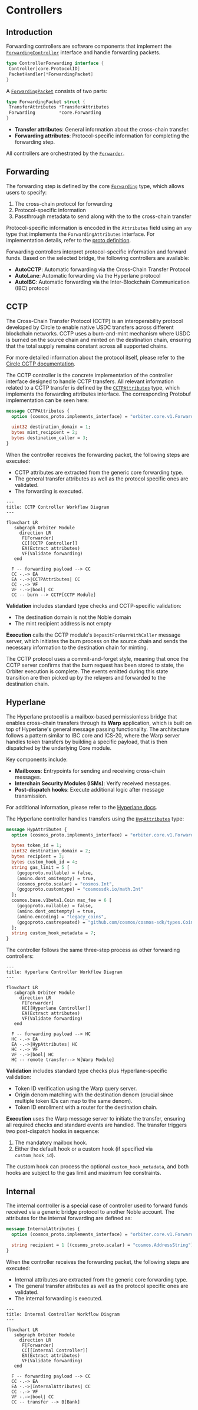 # Controllers

## Introduction

Forwarding controllers are software components that implement the
[`ForwardingController`](https://github.com/noble-assets/orbiter/blob/main/types/controller.go#L30-L33)
interface and handle forwarding packets.

```go
type ControllerForwarding interface {
 Controller[core.ProtocolID]
 PacketHandler[*ForwardingPacket]
}
```

A [`ForwardingPacket`](https://github.com/noble-assets/orbiter/blob/main/types/packet.go#L171-L174)
consists of two parts:

```go
type ForwardingPacket struct {
 TransferAttributes *TransferAttributes
 Forwarding         *core.Forwarding
}
```

- **Transfer attributes**: General information about the cross-chain transfer.
- **Forwarding attributes**: Protocol-specific information for completing the forwarding step.

All controllers are orchestrated by the
[`Forwarder`](https://github.com/noble-assets/orbiter/blob/main/keeper/component/forwarder/forwarder.go#L42-L55).

## Forwarding

The forwarding step is defined by the core
[`Forwarding`](https://github.com/noble-assets/orbiter/blob/main/proto/noble/orbiter/core/v1/orbiter.proto#L35-L55)
type, which allows users to specify:

1. The cross-chain protocol for forwarding
2. Protocol-specific information
3. Passthrough metadata to send along with the to the cross-chain transfer

Protocol-specific information is encoded in the `Attributes` field using an `any` type that
implements the `ForwardingAttributes` interface. For implementation details, refer to the
[proto definition](https://github.com/noble-assets/orbiter/blob/main/proto/noble/orbiter/core/v1/orbiter.proto#L35-L55).

Forwarding controllers interpret protocol-specific information and forward funds. Based on the
selected bridge, the following controllers are available:

- **AutoCCTP**: Automatic forwarding via the Cross-Chain Transfer Protocol
- **AutoLane**: Automatic forwarding via the Hyperlane protocol
- **AutoIBC**: Automatic forwarding via the Inter-Blockchain Communication (IBC) protocol

## CCTP

The Cross-Chain Transfer Protocol (CCTP) is an interoperability protocol developed by Circle to
enable native USDC transfers across different blockchain networks. CCTP uses a burn-and-mint
mechanism where USDC is burned on the source chain and minted on the destination chain, ensuring
that the total supply remains constant across all supported chains.

For more detailed information about the protocol itself, please refer to the
[Circle CCTP documentation](https://developers.circle.com/cctp).

The CCTP controller is the concrete implementation of the controller interface designed to handle
CCTP transfers. All relevant information related to a CCTP transfer is defined by the
[`CCTPAttributes`](https://github.com/noble-assets/orbiter/blob/main/proto/noble/orbiter/controller/forwarding/v1/cctp.proto#L9-L26)
type, which implements the forwarding attributes interface. The corresponding Protobuf
implementation can be seen here:

```protobuf
message CCTPAttributes {
  option (cosmos_proto.implements_interface) = "orbiter.core.v1.ForwardingAttributes";

  uint32 destination_domain = 1;
  bytes mint_recipient = 2;
  bytes destination_caller = 3;
}
```

When the controller receives the forwarding packet, the following steps are executed:

- CCTP attributes are extracted from the generic core forwarding type.
- The general transfer attributes as well as the protocol specific ones are validated.
- The forwarding is executed.

```mermaid
---
title: CCTP Controller Workflow Diagram
---

flowchart LR
   subgraph Orbiter Module
     direction LR
      F[Forwarder]
      CC[[CCTP Controller]]
      EA(Extract attributes)
      VF(Validate forwarding)
   end

  F -- forwarding payload --> CC
  CC -.-> EA
  EA -.->|CCTPAttributes| CC
  CC -.-> VF
  VF -.->|bool| CC
  CC -- burn --> CCTP[CCTP Module]
```

**Validation** includes standard type checks and CCTP-specific validation:

- The destination domain is not the Noble domain
- The mint recipient address is not empty

**Execution** calls the CCTP module's `DepositForBurnWithCaller` message server, which initiates the
burn process on the source chain and sends the necessary information to the destination chain for
minting.

The CCTP protocol uses a commit-and-forget style, meaning that once the CCTP server confirms that
the burn request has been stored to state, the Orbiter execution is complete. The events emitted
during this state transition are then picked up by the relayers and forwarded to the destination
chain.

## Hyperlane

The Hyperlane protocol is a mailbox-based permissionless bridge that enables cross-chain transfers
through its **Warp** application, which is built on top of Hyperlane's general message passing
functionality. The architecture follows a pattern similar to IBC core and ICS-20, where the Warp
server handles token transfers by building a specific payload, that is then dispatched by the
underlying Core module.

Key components include:

- **Mailboxes**: Entrypoints for sending and receiving cross-chain messages.
- **Interchain Security Modules (ISMs)**: Verify received messages.
- **Post-dispatch hooks**: Execute additional logic after message transmission.

For additional information, please refer to the [Hyperlane docs](https://docs.hyperlane.xyz/).

The Hyperlane controller handles transfers using the
[`HypAttributes`](https://github.com/noble-assets/orbiter/blob/main/proto/noble/orbiter/controller/forwarding/v1/hyperlane.proto#L12-L48)
type:

```protobuf
message HypAttributes {
  option (cosmos_proto.implements_interface) = "orbiter.core.v1.ForwardingAttributes";

  bytes token_id = 1;
  uint32 destination_domain = 2;
  bytes recipient = 3;
  bytes custom_hook_id = 4;
  string gas_limit = 5 [
    (gogoproto.nullable) = false,
    (amino.dont_omitempty) = true,
    (cosmos_proto.scalar) = "cosmos.Int",
    (gogoproto.customtype) = "cosmossdk.io/math.Int"
  ];
  cosmos.base.v1beta1.Coin max_fee = 6 [
    (gogoproto.nullable) = false,
    (amino.dont_omitempty) = true,
    (amino.encoding) = "legacy_coins",
    (gogoproto.castrepeated) = "github.com/cosmos/cosmos-sdk/types.Coins"
  ];
  string custom_hook_metadata = 7;
}
```

The controller follows the same three-step process as other forwarding controllers:

```mermaid
---
title: Hyperlane Controller Workflow Diagram
---

flowchart LR
   subgraph Orbiter Module
     direction LR
      F[Forwarder]
      HC[[Hyperlane Controller]]
      EA(Extract attributes)
      VF(Validate forwarding)
   end

  F -- forwarding payload --> HC
  HC -.-> EA
  EA -.->|HypAttributes| HC
  HC -.-> VF
  VF -.->|bool| HC
  HC -- remote transfer--> W[Warp Module]
```

**Validation** includes standard type checks plus Hyperlane-specific validation:

- Token ID verification using the Warp query server.
- Origin denom matching with the destination denom (crucial since multiple token IDs can map to the
  same denom).
- Token ID enrollment with a router for the destination chain.

**Execution** uses the Warp message server to initiate the transfer, ensuring all required checks
and standard events are handled. The transfer triggers two post-dispatch hooks in sequence:

1. The mandatory mailbox hook.
2. Either the default hook or a custom hook (if specified via `custom_hook_id`).

The custom hook can process the optional `custom_hook_metadata`, and both hooks are subject to the
gas limit and maximum fee constraints.

## Internal

The internal controller is a special case of controller used to forward funds received via a generic
bridge protocol to another Noble account. The attributes for the internal forwarding are defined as:

```protobuf
message InternalAttributes {
  option (cosmos_proto.implements_interface) = "orbiter.core.v1.ForwardingAttributes";

  string recipient = 1 [(cosmos_proto.scalar) = "cosmos.AddressString"];
}
```

When the controller receives the forwarding packet, the following steps are executed:

- Internal attributes are extracted from the generic core forwarding type.
- The general transfer attributes as well as the protocol specific ones are validated.
- The internal forwarding is executed.

```mermaid
---
title: Internal Controller Workflow Diagram
---

flowchart LR
   subgraph Orbiter Module
     direction LR
      F[Forwarder]
      CC[[Internal Controller]]
      EA(Extract attributes)
      VF(Validate forwarding)
   end

  F -- forwarding payload --> CC
  CC -.-> EA
  EA -.->|InternalAttributes| CC
  CC -.-> VF
  VF -.->|bool| CC
  CC -- transfer --> B[Bank]
```
